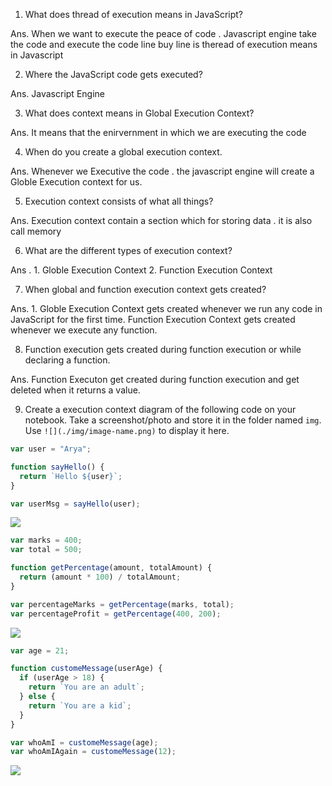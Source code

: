 1. What does thread of execution means in JavaScript?

Ans. When we want to execute the peace of code . Javascript engine take the code and execute the code line buy line is theread of execution means in Javascript

2. Where the JavaScript code gets executed?

Ans. Javascript Engine

3. What does context means in Global Execution Context?

Ans. It means that the enirvernment in which we are executing the code

4. When do you create a global execution context.

Ans. Whenever we Executive the code . the javascript engine will create a Globle Execution context for us.

5. Execution context consists of what all things?

Ans. Execution context contain a section which for storing data . it is also call memory

6. What are the different types of execution context?

Ans . 1. Globle Execution Context 2. Function Execution Context

7. When global and function execution context gets created?

Ans. 1. Globle Execution Context gets created whenever we run any code in JavaScript for the first time.
Function Execution Context gets created whenever we execute any function.

8. Function execution gets created during function execution or while declaring a function.

Ans. Function Executon get created during function execution and get deleted when it returns a value.

9. Create a execution context diagram of the following code on your notebook. Take a screenshot/photo and store it in the folder named `img`. Use `![](./img/image-name.png)` to display it here.

```js
var user = "Arya";

function sayHello() {
  return `Hello ${user}`;
}

var userMsg = sayHello(user);
```

<!-- Put your image here -->

![](./)

```js
var marks = 400;
var total = 500;

function getPercentage(amount, totalAmount) {
  return (amount * 100) / totalAmount;
}

var percentageMarks = getPercentage(marks, total);
var percentageProfit = getPercentage(400, 200);
```

<!-- Put your image here -->

![](./img/image-name.jpg)

```js
var age = 21;

function customeMessage(userAge) {
  if (userAge > 18) {
    return `You are an adult`;
  } else {
    return `You are a kid`;
  }
}

var whoAmI = customeMessage(age);
var whoAmIAgain = customeMessage(12);
```

<!-- Put your image here -->

![](./img/image-name.jpg)
